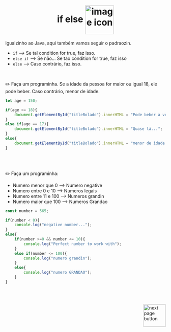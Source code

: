 <!-- title -->
<h1 align="center">
    <span>if else</span>
    <img src="https://cdn-icons-png.flaticon.com/512/4394/4394632.png" alt="image icon" width="90px" align="center">
</h1>
  
Igualzinho ao Java, aqui também vamos seguir o padraozin.

- `if` --> Se tal condition for true, faz isso.
- `else if` --> Se não... Se tao condition for true, faz isso
- `else` --> Caso contrário, faz isso.

<br>

✏️ Faça um programinha. Se a idade da pessoa for maior ou igual 18, ele pode beber. Caso contrário, menor de idade.

```js
let age = 150;

if(age >= 18){
    document.getElementById("titleBolado").innerHTML = "Pode beber a vontade!";
}
else if(age == 17){
    document.getElementById("titleBolado").innerHTML = "Quase lá...";
}
else{
    document.getElementById("titleBolado").innerHTML = "menor de idade não pode beber";
}
```

<br>
<br>



✏️ Faça um programinha:

- Numero menor que 0 --> Numero negative
- Numero entre 0 e 10 --> Numeros legais
- Numero entre 11 e 100 --> Numeros grandin
- Numero maior que 100 --> Numeros Grandao


```js
const number = 565;

if(number < 0){
    console.log("negative number...");
}
else{
    if(number >=0 && number <= 10){
        console.log("Perfect number to work with");
    }
    else if(number <= 100){
        console.log("numero grandin");
    }
    else{
        console.log("numero GRANDAO");
    }
}
```

<br>
<br>

<!-- next page buttons -->
[<img src="https://img.icons8.com/?size=512&id=47092&format=png" alt="next page button" width="70px" align="right">](../5.switch_case_condition/0.switch_case.md)